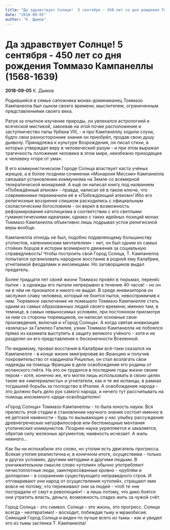 ```yaml
---
title: "Да здравствует Солнце!  5 сентября - 450 лет со дня рождения Томмазо Кампанеллы (1568-1639)"
date: "2018-09-05"
author: "К. Дымов"
---
```


# Да здравствует Солнце!  5 сентября - 450 лет со дня рождения Томмазо Кампанеллы (1568-1639)

**2018-09-05** К. Дымов

Родившийся в семье сапожника монах-доминиканец Томмазо Кампанелла был сыном своего времени, мыслителем, ограниченным представлениями своего века.

Ратуя за опытное изучение природы, он увлекался астрологией и всяческой мистикой, завоевав на этой почве расположение и заступничество папы Урбана VIII, - и про Кампанеллу ходили слухи, будто свои разносторонние знания он приобрёл, продав свою душу дьяволу. Принадлежа к культуре Возрождения, он писал стихи, в которых утверждал веру в человеческий разум - и при этом выражал трагичность положения человека в этом мире, неизбежно приходящее к человеку «горе от ума».

В его коммунистическом Городе Солнца властвует каста учёных жрецов, а в более позднем сочинении «Монархия Мессии» Кампанелла связывал установление коммунизма на Земле со всемирной теократической монархией. А ещё он написал книгу под названием «Побеждённый атеизм» - правда, написал её в таком ключе, что современники переиначили её в «*Побеждающий* атеизм»! Ибо его религиозные воззрения слишком расходились с официальным схоластическим богословием - он верил в возможность реформирования католицизма в соответствии с его светлыми гуманистическими идеалами, однако с таких идейных позиций монах Томмазо Кампанелла объективно лишь подрывал устои религиозной веры вообще.

Кампанелла отнюдь не был, подобно подавляющему большинству утопистов, «апеннинским мечтателем» - нет, он был одним из самых стойких борцов в истории всемирного движения за социальную справедливость! Чтобы построить свой Город Солнца, Т. Кампанелла попытался организовать народное восстание в родной ему Калабрии, угнетаемой феодалами и иноземцами. Но заговорщиков выдал предатель.

Более тридцати лет своей жизни Томмазо провёл в тюрьмах, перенёс пытки - а однажды его пытали непрерывно в течение 40 часов! - но он ни в чём не признался и никого не выдал. В среде инквизиторов он заслужил славу человека, который не боится пыток, невосприимчив к ним. Тюремное заключение не помешало Томмазо Кампанелле стать одним из самых образованных людей своего времени; именно там, в темнице, в самых невыносимых условиях, при постоянном присмотре за ним со стороны тюремщиков, он написал основные свои произведения, включая и «Город Солнца». А когда святая инквизиция «взялась» за Галилео Галилея, узник Томмазо Кампанелла не побоялся прямо из каземата выступить в защиту великого учёного - хотя и не разделял он его представления о бесконечности Вселенной.

По-видимому, провал восстания в Калабрии всё-таки сказался на Кампанелле - в конце жизни эмигрировав во Францию и получив покровительство от кардинала Ришелье, он стал возлагать свои надежды на помощь Франции в деле освобождения его родины от испанского гнёта. На это он трудился в последние годы жизни своим пером - хотя, конечно же, его могли лишь использовать в своих целях такие же «империалисты» и угнетатели, как и те же испанцы, в рамках тогдашней борьбы за господство в Италии. А освобождение народа - это должно быть дело рук самого народа, и нечего тут рассчитывать на помощь иноземного «дяди-освободителя»!

«Город Солнца» Томмазо Кампанеллы - то была юность науки. Вся прелесть этой стадии в становлении научного знания состоит именно в её детской наивности - будь то вызывающие у нас улыбку рассуждения древнегреческих натурфилософов или беспомощные мечтания утопических коммунистов. Позднее наука укрепляется и закаляется, обретая силу железных аргументов; наивность исчезает. А жаль немного...

Как бы ни испохабили это слово, но утопия есть двигатель прогресса. Всякая утопия реалистична и, в конечном итоге, осуществима - только в других условиях, другими методами и другими людьми. В уничижительном смысле слово «утопия» обычно употребляют нечистоплотные люди, заинтересованные кровно - «рублём и долларом» - в сохранении существующего неправедного строя. И отговаривают они народ от осуществления «утопий», стращают ими вовсе не потому, что переживают они за людей - чтоб те «не пострадали от смут и революций»! - а лишь потому, что дико боятся они утратить власть, деньги, возможность сладко жить за чужой счёт.

Город Солнца - это символ. Солнце - это жизнь, это прогресс. Солнце всегда - неотвратимо! - восходит, побеждая тьму и мракобесие. Сияющий Город Солнца и виден-то лучше всего из тьмы - как и увидел его из тьмы застенка Т. Кампанелла!